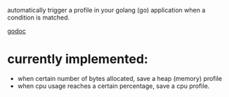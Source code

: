 automatically trigger a profile in your golang (go) application when a condition is matched.

[godoc](http://godoc.org/github.com/Dieterbe/profiletrigger)

# currently implemented:

* when certain number of bytes allocated, save a heap (memory) profile
* when cpu usage reaches a certain percentage, save a cpu profile.
